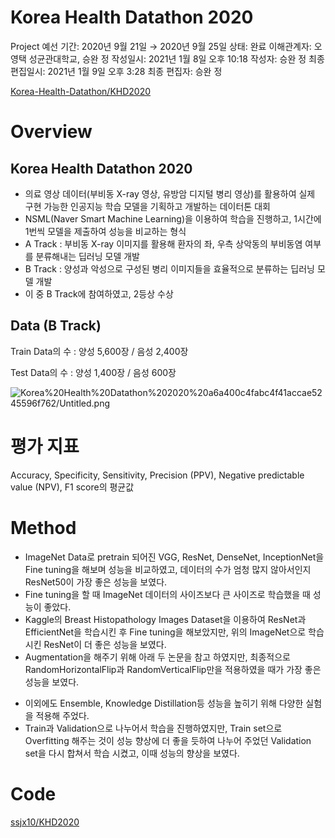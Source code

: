# Korea Health Datathon 2020

Project 예선 기간: 2020년 9월 21일 → 2020년 9월 25일
상태: 완료
이해관계자: 오영택 성균관대학교, 승완 정
작성일시: 2021년 1월 8일 오후 10:18
작성자: 승완 정
최종 편집일시: 2021년 1월 9일 오후 3:28
최종 편집자: 승완 정

[Korea-Health-Datathon/KHD2020](https://github.com/Korea-Health-Datathon/KHD2020)

# Overview

## Korea Health Datathon 2020

- 의료 영상 데이터(부비동 X-ray 영상, 유방암 디지털 병리 영상)를 활용하여 실제 구현 가능한 인공지능 학습 모델을 기획하고 개발하는 데이터톤 대회
- NSML(Naver Smart Machine Learning)을 이용하여 학습을 진행하고, 1시간에 1번씩 모델을 제출하여 성능을 비교하는 형식
- A Track : 부비동 X-ray 이미지를 활용해 환자의 좌, 우측 상악동의 부비동염 여부를 분류해내는 딥러닝 모델 개발
- B Track : 양성과 악성으로 구성된 병리 이미지들을 효율적으로 분류하는 딥러닝 모델 개발
- 이 중 B Track에 참여하였고, 2등상 수상

## Data (B Track)

Train Data의 수 : 양성 5,600장 / 음성 2,400장

Test Data의 수 : 양성 1,400장 / 음성 600장

![Korea%20Health%20Datathon%202020%20a6a400c4fabc4f41accae5245596f762/Untitled.png](Korea%20Health%20Datathon%202020%20a6a400c4fabc4f41accae5245596f762/Untitled.png)

# 평가 지표

Accuracy, Specificity, Sensitivity, Precision (PPV), Negative predictable value (NPV), F1 score의 평균값

# Method

- ImageNet Data로 pretrain 되어진 VGG, ResNet, DenseNet, InceptionNet을 Fine tuning을 해보며 성능을 비교하였고, 데이터의 수가 엄청 많지 않아서인지 ResNet50이 가장 좋은 성능을 보였다.
- Fine tuning을 할 때 ImageNet 데이터의 사이즈보다 큰 사이즈로 학습했을 때 성능이 좋았다.
- Kaggle의 Breast Histopathology Images Dataset을 이용하여 ResNet과 EfficientNet을 학습시킨 후 Fine tuning을 해보았지만, 위의 ImageNet으로 학습시킨 ResNet이 더 좋은 성능을 보였다.
- Augmentation을 해주기 위해 아래 두 논문을 참고 하였지만, 최종적으로 RandomHorizontalFlip과 RandomVerticalFlip만을 적용하였을 때가 가장 좋은 성능을 보였다.

[](https://arxiv.org/pdf/2007.05008.pdf)

[](https://arxiv.org/pdf/1902.06543.pdf)

- 이외에도 Ensemble, Knowledge Distillation등 성능을 높히기 위해 다양한 실험을 적용해 주었다.
- Train과 Validation으로 나누어서 학습을 진행하였지만, Train set으로 Overfitting 해주는 것이 성능 향상에 더 좋을 듯하여 나누어 주었던 Validation set을 다시 합쳐서 학습 시켰고, 이때 성능의 향상을 보였다.

# Code

[ssjx10/KHD2020](https://github.com/ssjx10/KHD2020)